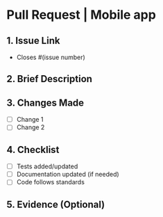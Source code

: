 # Pull Request | Mobile app

## 1. Issue Link

- Closes #(issue number)

## 2. Brief Description
<!-- What problem does this PR solve? Provide context for reviewers -->

## 3. Changes Made
<!-- List key modifications and enhancements -->
- [ ] Change 1
- [ ] Change 2

## 4. Checklist

- [ ] Tests added/updated
- [ ] Documentation updated (if needed)
- [ ] Code follows standards

## 5. Evidence (Optional)
<!-- Add Loom video link or screenshots demonstrating the solution -->